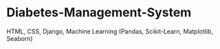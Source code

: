 # Diabetes-Management-System
HTML, CSS, Django, Machine Learning (Pandas, Scikit-Learn, Matplotlib, Seaborn)
